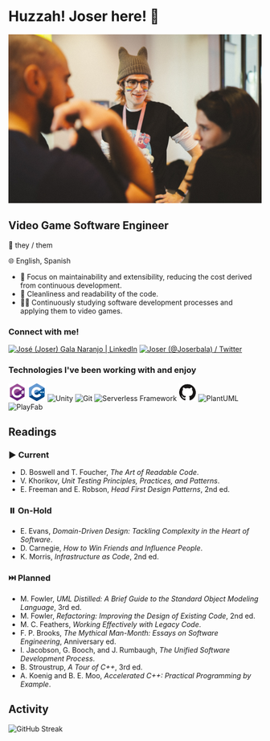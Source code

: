 # Huzzah! Joser here! 🙌

![Me at MálagaJam Weekend 17!](./images/me_at_mjw17.jpg "Me at MálagaJam Weekend 17!")

## Video Game Software Engineer

🌈 they / them

🌐 English, Spanish

- 🌟 Focus on maintainability and extensibility, reducing the cost derived from continuous development.
- 📑 Cleanliness and readability of the code.
- 👩‍🔧 Continuously studying software development processes and applying them to video games.

### Connect with me!

[<img title="LinkedIn" alt="José (Joser) Gala Naranjo | LinkedIn" height="30px"  src="https://upload.wikimedia.org/wikipedia/commons/8/81/LinkedIn_icon.svg"/>][linkedin]
[<img title="Twitter" alt="Joser (@Joserbala) / Twitter" height="30px" src="https://upload.wikimedia.org/wikipedia/commons/4/4f/Twitter-logo.svg"/>][twitter]

[linkedin]: https://www.linkedin.com/in/joserbala/
[twitter]: https://twitter.com/Joserbala

### Technologies I've been working with and enjoy

<p>
  <img title="C#" alt="C#" height="35px" src="https://raw.githubusercontent.com/devicons/devicon/master/icons/csharp/csharp-original.svg"/>
  <img title="C++" alt="C++" height="35px" src="https://raw.githubusercontent.com/devicons/devicon/master/icons/cplusplus/cplusplus-original.svg"/>
  <img title="Unity" alt="Unity" height="35px" src="https://i.redd.it/tu3gt6ysfxq71.png"/>
  <img title="Git" alt="Git" height="35px" src="https://www.vectorlogo.zone/logos/git-scm/git-scm-icon.svg"/>
  <img title="Serverless Framework" alt="Serverless Framework" height="35px" src="https://gitlab.com/uploads/-/system/project/avatar/15112583/serverless_framework.png"/>
  <img title="GitHub" alt="GitHub" height="35px" src="https://raw.githubusercontent.com/devicons/devicon/2ae2a900d2f041da66e950e4d48052658d850630/icons/github/github-original.svg"/>
  <img title="PlantUML" alt="PlantUML" height="35px" src="https://plugins.jetbrains.com/files/7017/122599/icon/pluginIcon.svg"/>
  <img title="PlayFab" alt="PlayFab" height="35px" src="https://www.nuget.org/profiles/PlayFab/avatar"/>
</p>

## Readings

### ▶️ Current

- D. Boswell and T. Foucher, *The Art of Readable Code*.
- V. Khorikov, *Unit Testing Principles, Practices, and Patterns*.
- E. Freeman and E. Robson, *Head First Design Patterns*, 2nd ed.

### ⏸️ On-Hold

- E. Evans, *Domain-Driven Design: Tackling Complexity in the Heart of Software*.
- D. Carnegie, *How to Win Friends and Influence People*.
- K. Morris, *Infrastructure as Code*, 2nd ed.

### ⏭️ Planned

- M. Fowler, *UML Distilled: A Brief Guide to the Standard Object Modeling Language*, 3rd ed.
- M. Fowler, *Refactoring: Improving the Design of Existing Code*, 2nd ed.
- M. C. Feathers, *Working Effectively with Legacy Code*.
- F. P. Brooks, *The Mythical Man-Month: Essays on Software Engineering*, Anniversary ed.
- I. Jacobson, G. Booch, and J. Rumbaugh, *The Unified Software Development Process*.
- B. Stroustrup, *A Tour of C++*, 3rd ed.
- A. Koenig and B. E. Moo, *Accelerated C++: Practical Programming by Example*.

## Activity

![GitHub Streak](http://github-readme-streak-stats.herokuapp.com?user=Joserbala&theme=tokyonight&hide_border=true&date_format=j%20M%5B%20Y%5D)
